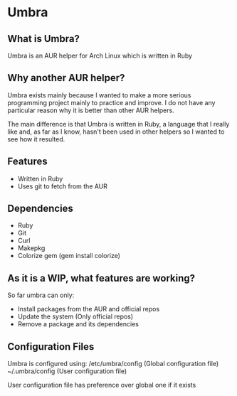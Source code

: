 # Umbra
## What is Umbra?
Umbra is an AUR helper for Arch Linux which is written in Ruby

## Why another AUR helper?
Umbra exists mainly because I wanted to make a more serious programming project mainly to practice and improve. I do not have any particular reason why it is better than other AUR helpers.

The main difference is that Umbra is written in Ruby, a language that I really like and, as far as I know, hasn't been used in other helpers so I wanted to see how it resulted.

## Features
* Written in Ruby
* Uses git to fetch from the AUR

## Dependencies
* Ruby
* Git
* Curl
* Makepkg
* Colorize gem (gem install colorize)

## As it is a WIP, what features are working?
So far umbra can only:
* Install packages from the AUR and official repos
* Update the system (Only official repos)
* Remove a package and its dependencies

## Configuration Files
Umbra is configured using:
/etc/umbra/config (Global configuration file)
~/.umbra/config (User configuration file)

User configuration file has preference over global one if it exists

